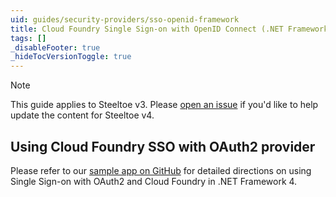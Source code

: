 ```yaml
---
uid: guides/security-providers/sso-openid-framework
title: Cloud Foundry Single Sign-on with OpenID Connect (.NET Framework)
tags: []
_disableFooter: true
_hideTocVersionToggle: true
---
```


> [!NOTE]
> This guide applies to Steeltoe v3. Please [open an issue](https://github.com/SteeltoeOSS/Documentation/issues/new/choose) if you'd like to help update the content for Steeltoe v4.

## Using Cloud Foundry SSO with OAuth2 provider

Please refer to our [sample app on GitHub](https://github.com/SteeltoeOSS/Samples/tree/2.x/Security/src/AspDotNet4/CloudFoundrySingleSignon) for detailed directions on using Single Sign-on with OAuth2 and Cloud Foundry in .NET Framework 4.
